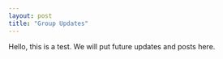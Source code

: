 ```yaml
---
layout: post
title: "Group Updates"
---
```


Hello, this is a test. We will put future updates and posts here. 
